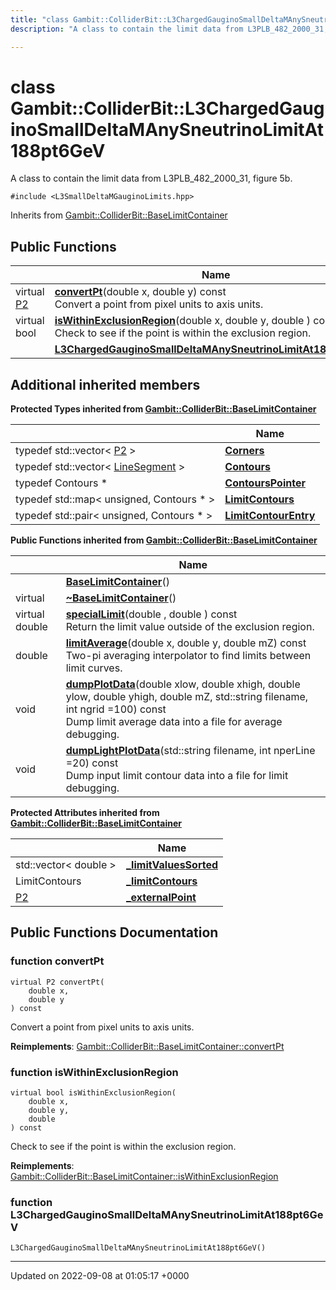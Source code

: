 ```yaml
---
title: "class Gambit::ColliderBit::L3ChargedGauginoSmallDeltaMAnySneutrinoLimitAt188pt6GeV"
description: "A class to contain the limit data from L3PLB_482_2000_31, figure 5b. "

---
```


# class Gambit::ColliderBit::L3ChargedGauginoSmallDeltaMAnySneutrinoLimitAt188pt6GeV



A class to contain the limit data from L3PLB_482_2000_31, figure 5b. 


`#include <L3SmallDeltaMGauginoLimits.hpp>`

Inherits from [Gambit::ColliderBit::BaseLimitContainer](/documentation/code/classes/classgambit_1_1colliderbit_1_1baselimitcontainer/)

## Public Functions

|                | Name           |
| -------------- | -------------- |
| virtual [P2](/documentation/code/classes/classgambit_1_1colliderbit_1_1p2/) | **[convertPt](/documentation/code/classes/classgambit_1_1colliderbit_1_1l3chargedgauginosmalldeltamanysneutrinolimitat188pt6gev/)**(double x, double y) const<br>Convert a point from pixel units to axis units.  |
| virtual bool | **[isWithinExclusionRegion](/documentation/code/classes/classgambit_1_1colliderbit_1_1l3chargedgauginosmalldeltamanysneutrinolimitat188pt6gev/)**(double x, double y, double ) const<br>Check to see if the point is within the exclusion region.  |
| | **[L3ChargedGauginoSmallDeltaMAnySneutrinoLimitAt188pt6GeV](/documentation/code/classes/classgambit_1_1colliderbit_1_1l3chargedgauginosmalldeltamanysneutrinolimitat188pt6gev/)**() |

## Additional inherited members

**Protected Types inherited from [Gambit::ColliderBit::BaseLimitContainer](/documentation/code/classes/classgambit_1_1colliderbit_1_1baselimitcontainer/)**

|                | Name           |
| -------------- | -------------- |
| typedef std::vector< [P2](/documentation/code/classes/classgambit_1_1colliderbit_1_1p2/) > | **[Corners](/documentation/code/classes/classgambit_1_1colliderbit_1_1baselimitcontainer/)**  |
| typedef std::vector< [LineSegment](/documentation/code/classes/classgambit_1_1colliderbit_1_1linesegment/) > | **[Contours](/documentation/code/classes/classgambit_1_1colliderbit_1_1baselimitcontainer/)**  |
| typedef Contours * | **[ContoursPointer](/documentation/code/classes/classgambit_1_1colliderbit_1_1baselimitcontainer/)**  |
| typedef std::map< unsigned, Contours * > | **[LimitContours](/documentation/code/classes/classgambit_1_1colliderbit_1_1baselimitcontainer/)**  |
| typedef std::pair< unsigned, Contours * > | **[LimitContourEntry](/documentation/code/classes/classgambit_1_1colliderbit_1_1baselimitcontainer/)**  |

**Public Functions inherited from [Gambit::ColliderBit::BaseLimitContainer](/documentation/code/classes/classgambit_1_1colliderbit_1_1baselimitcontainer/)**

|                | Name           |
| -------------- | -------------- |
| | **[BaseLimitContainer](/documentation/code/classes/classgambit_1_1colliderbit_1_1baselimitcontainer/)**() |
| virtual | **[~BaseLimitContainer](/documentation/code/classes/classgambit_1_1colliderbit_1_1baselimitcontainer/)**() |
| virtual double | **[specialLimit](/documentation/code/classes/classgambit_1_1colliderbit_1_1baselimitcontainer/)**(double , double ) const<br>Return the limit value outside of the exclusion region.  |
| double | **[limitAverage](/documentation/code/classes/classgambit_1_1colliderbit_1_1baselimitcontainer/)**(double x, double y, double mZ) const<br>Two-pi averaging interpolator to find limits between limit curves.  |
| void | **[dumpPlotData](/documentation/code/classes/classgambit_1_1colliderbit_1_1baselimitcontainer/)**(double xlow, double xhigh, double ylow, double yhigh, double mZ, std::string filename, int ngrid =100) const<br>Dump limit average data into a file for average debugging.  |
| void | **[dumpLightPlotData](/documentation/code/classes/classgambit_1_1colliderbit_1_1baselimitcontainer/)**(std::string filename, int nperLine =20) const<br>Dump input limit contour data into a file for limit debugging.  |

**Protected Attributes inherited from [Gambit::ColliderBit::BaseLimitContainer](/documentation/code/classes/classgambit_1_1colliderbit_1_1baselimitcontainer/)**

|                | Name           |
| -------------- | -------------- |
| std::vector< double > | **[_limitValuesSorted](/documentation/code/classes/classgambit_1_1colliderbit_1_1baselimitcontainer/)**  |
| LimitContours | **[_limitContours](/documentation/code/classes/classgambit_1_1colliderbit_1_1baselimitcontainer/)**  |
| [P2](/documentation/code/classes/classgambit_1_1colliderbit_1_1p2/) | **[_externalPoint](/documentation/code/classes/classgambit_1_1colliderbit_1_1baselimitcontainer/)**  |


## Public Functions Documentation

### function convertPt

```
virtual P2 convertPt(
    double x,
    double y
) const
```

Convert a point from pixel units to axis units. 

**Reimplements**: [Gambit::ColliderBit::BaseLimitContainer::convertPt](/documentation/code/classes/classgambit_1_1colliderbit_1_1baselimitcontainer/)


### function isWithinExclusionRegion

```
virtual bool isWithinExclusionRegion(
    double x,
    double y,
    double 
) const
```

Check to see if the point is within the exclusion region. 

**Reimplements**: [Gambit::ColliderBit::BaseLimitContainer::isWithinExclusionRegion](/documentation/code/classes/classgambit_1_1colliderbit_1_1baselimitcontainer/)


### function L3ChargedGauginoSmallDeltaMAnySneutrinoLimitAt188pt6GeV

```
L3ChargedGauginoSmallDeltaMAnySneutrinoLimitAt188pt6GeV()
```


-------------------------------

Updated on 2022-09-08 at 01:05:17 +0000